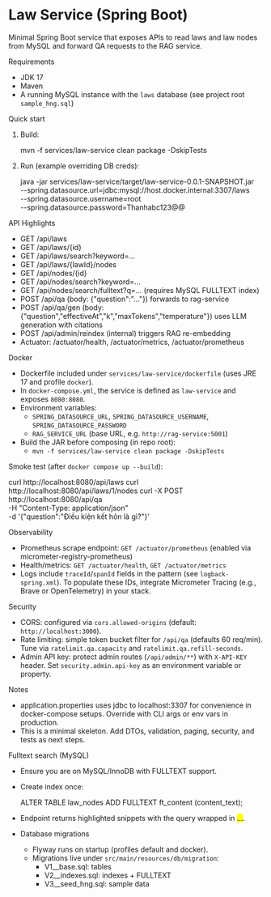 # Law Service (Spring Boot)

Minimal Spring Boot service that exposes APIs to read laws and law nodes from MySQL and forward QA requests to the RAG service.

Requirements
- JDK 17
- Maven
- A running MySQL instance with the `laws` database (see project root `sample_hng.sql`)

Quick start

1. Build:

   mvn -f services/law-service clean package -DskipTests

2. Run (example overriding DB creds):

   java -jar services/law-service/target/law-service-0.0.1-SNAPSHOT.jar \
     --spring.datasource.url=jdbc:mysql://host.docker.internal:3307/laws \
     --spring.datasource.username=root \
     --spring.datasource.password=Thanhabc123@@

API Highlights
- GET /api/laws
- GET /api/laws/{id}
- GET /api/laws/search?keyword=...
- GET /api/laws/{lawId}/nodes
- GET /api/nodes/{id}
- GET /api/nodes/search?keyword=...
- GET /api/nodes/search/fulltext?q=...  (requires MySQL FULLTEXT index)
- POST /api/qa  (body: {"question":"..."}) forwards to rag-service
- POST /api/qa/gen  (body: {"question","effectiveAt","k","maxTokens","temperature"}) uses LLM generation with citations
- POST /api/admin/reindex  (internal) triggers RAG re-embedding
- Actuator: /actuator/health, /actuator/metrics, /actuator/prometheus

Docker
- Dockerfile included under `services/law-service/dockerfile` (uses JRE 17 and profile `docker`).
- In `docker-compose.yml`, the service is defined as `law-service` and exposes `8080:8080`.
- Environment variables:
  - `SPRING_DATASOURCE_URL`, `SPRING_DATASOURCE_USERNAME`, `SPRING_DATASOURCE_PASSWORD`
  - `RAG_SERVICE_URL` (base URL, e.g. `http://rag-service:5001`)
 - Build the JAR before composing (in repo root):
   - `mvn -f services/law-service clean package -DskipTests`

Smoke test (after `docker compose up --build`):

  curl http://localhost:8080/api/laws
  curl http://localhost:8080/api/laws/1/nodes
  curl -X POST http://localhost:8080/api/qa \
    -H "Content-Type: application/json" \
    -d '{"question":"Điều kiện kết hôn là gì?"}'

Observability
- Prometheus scrape endpoint: `GET /actuator/prometheus` (enabled via micrometer-registry-prometheus)
- Health/metrics: `GET /actuator/health`, `GET /actuator/metrics`
- Logs include `traceId`/`spanId` fields in the pattern (see `logback-spring.xml`). To populate these IDs, integrate Micrometer Tracing (e.g., Brave or OpenTelemetry) in your stack.

Security
- CORS: configured via `cors.allowed-origins` (default: `http://localhost:3000`).
- Rate limiting: simple token bucket filter for `/api/qa` (defaults 60 req/min). Tune via `ratelimit.qa.capacity` and `ratelimit.qa.refill-seconds`.
- Admin API key: protect admin routes (`/api/admin/**`) with `X-API-KEY` header. Set `security.admin.api-key` as an environment variable or property.

Notes
- application.properties uses jdbc to localhost:3307 for convenience in docker-compose setups. Override with CLI args or env vars in production.
- This is a minimal skeleton. Add DTOs, validation, paging, security, and tests as next steps.

Fulltext search (MySQL)
- Ensure you are on MySQL/InnoDB with FULLTEXT support.
- Create index once:

  ALTER TABLE law_nodes ADD FULLTEXT ft_content (content_text);

- Endpoint returns highlighted snippets with the query wrapped in <mark>…</mark>.
- Database migrations
  - Flyway runs on startup (profiles default and docker).
  - Migrations live under `src/main/resources/db/migration`:
    - V1__base.sql: tables
    - V2__indexes.sql: indexes + FULLTEXT
    - V3__seed_hng.sql: sample data
